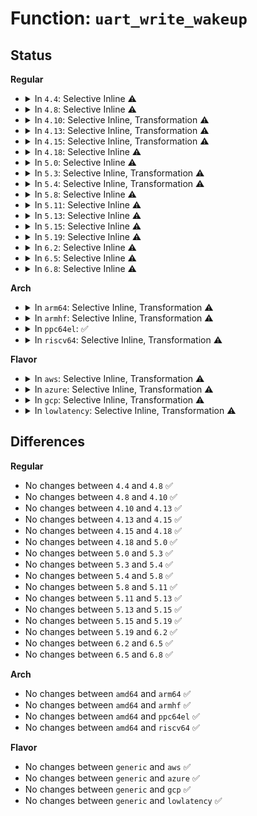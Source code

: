 # Function: <code>uart_write_wakeup</code>

## Status
<b>Regular</b>
<ul>
<li>
<details>
<summary>In <code>4.4</code>: Selective Inline ⚠️</summary>

```c
void uart_write_wakeup(struct uart_port *port);
```

**Collision:** Unique Global

**Inline:** Selective

**Transformation:** False

**Instances:**

```
In drivers/tty/serial/serial_core.c (ffffffff81501100)
Location: drivers/tty/serial/serial_core.c:71
Inline: True
Direct callers:
  - drivers/tty/serial/8250/8250_port.c:serial8250_tx_chars
  - drivers/tty/serial/8250/8250_dma.c:__dma_tx_complete
  - drivers/tty/serial/max310x.c:max310x_handle_tx
  - drivers/tty/serial/sccnxp.c:sccnxp_handle_events
```
**Symbols:**

```
ffffffff81501100-ffffffff81501125: uart_write_wakeup (STB_GLOBAL)
```
</details>
</li>
<li>
<details>
<summary>In <code>4.8</code>: Selective Inline ⚠️</summary>

```c
void uart_write_wakeup(struct uart_port *port);
```

**Collision:** Unique Global

**Inline:** Selective

**Transformation:** False

**Instances:**

```
In drivers/tty/serial/serial_core.c (ffffffff81551b10)
Location: drivers/tty/serial/serial_core.c:106
Inline: True
Direct callers:
  - drivers/tty/serial/8250/8250_port.c:serial8250_tx_chars
  - drivers/tty/serial/8250/8250_dma.c:__dma_tx_complete
  - drivers/tty/serial/max310x.c:max310x_handle_tx
  - drivers/tty/serial/sccnxp.c:sccnxp_handle_events
```
**Symbols:**

```
ffffffff81551b10-ffffffff81551b35: uart_write_wakeup (STB_GLOBAL)
```
</details>
</li>
<li>
<details>
<summary>In <code>4.10</code>: Selective Inline, Transformation ⚠️</summary>

```c
void uart_write_wakeup(struct uart_port *port);
```

**Collision:** Unique Global

**Inline:** Selective

**Transformation:** True

**Instances:**

```
In drivers/tty/serial/serial_core.c (ffffffff8157e690)
Location: drivers/tty/serial/serial_core.c:107
Inline: True
Direct callers:
  - drivers/tty/serial/8250/8250_port.c:serial8250_tx_chars
  - drivers/tty/serial/8250/8250_dma.c:__dma_tx_complete
  - drivers/tty/serial/max310x.c:max310x_handle_tx
  - drivers/tty/serial/sccnxp.c:sccnxp_handle_events
```
**Symbols:**

```
ffffffff8157e690-ffffffff8157e69b: uart_write_wakeup.part.15 (STB_LOCAL)
ffffffff8157e6a0-ffffffff8157e6c1: uart_write_wakeup (STB_GLOBAL)
```
</details>
</li>
<li>
<details>
<summary>In <code>4.13</code>: Selective Inline, Transformation ⚠️</summary>

```c
void uart_write_wakeup(struct uart_port *port);
```

**Collision:** Unique Global

**Inline:** Selective

**Transformation:** True

**Instances:**

```
In drivers/tty/serial/serial_core.c (ffffffff81592630)
Location: drivers/tty/serial/serial_core.c:108
Inline: True
Direct callers:
  - drivers/tty/serial/8250/8250_port.c:serial8250_tx_chars
  - drivers/tty/serial/8250/8250_dma.c:__dma_tx_complete
  - drivers/tty/serial/max310x.c:max310x_handle_tx
  - drivers/tty/serial/sccnxp.c:sccnxp_handle_events
```
**Symbols:**

```
ffffffff81592630-ffffffff8159263b: uart_write_wakeup.part.13 (STB_LOCAL)
ffffffff81592640-ffffffff81592661: uart_write_wakeup (STB_GLOBAL)
```
</details>
</li>
<li>
<details>
<summary>In <code>4.15</code>: Selective Inline, Transformation ⚠️</summary>

```c
void uart_write_wakeup(struct uart_port *port);
```

**Collision:** Unique Global

**Inline:** Selective

**Transformation:** True

**Instances:**

```
In drivers/tty/serial/serial_core.c (ffffffff815f7190)
Location: drivers/tty/serial/serial_core.c:95
Inline: True
Direct callers:
  - drivers/tty/serial/8250/8250_port.c:serial8250_tx_chars
  - drivers/tty/serial/8250/8250_dma.c:__dma_tx_complete
  - drivers/tty/serial/max310x.c:max310x_handle_tx
  - drivers/tty/serial/sccnxp.c:sccnxp_handle_events
```
**Symbols:**

```
ffffffff815f7190-ffffffff815f719b: uart_write_wakeup.part.18 (STB_LOCAL)
ffffffff815f71a0-ffffffff815f71c1: uart_write_wakeup (STB_GLOBAL)
```
</details>
</li>
<li>
<details>
<summary>In <code>4.18</code>: Selective Inline ⚠️</summary>

```c
void uart_write_wakeup(struct uart_port *port);
```

**Collision:** Unique Global

**Inline:** Selective

**Transformation:** False

**Instances:**

```
In drivers/tty/serial/serial_core.c (ffffffff81630360)
Location: drivers/tty/serial/serial_core.c:95
Inline: True
Direct callers:
  - drivers/tty/serial/8250/8250_port.c:serial8250_tx_chars
  - drivers/tty/serial/8250/8250_dma.c:__dma_tx_complete
  - drivers/tty/serial/max310x.c:max310x_wq_proc
  - drivers/tty/serial/sccnxp.c:sccnxp_handle_events
```
**Symbols:**

```
ffffffff81630360-ffffffff8163037e: uart_write_wakeup (STB_GLOBAL)
```
</details>
</li>
<li>
<details>
<summary>In <code>5.0</code>: Selective Inline ⚠️</summary>

```c
void uart_write_wakeup(struct uart_port *port);
```

**Collision:** Unique Global

**Inline:** Selective

**Transformation:** False

**Instances:**

```
In drivers/tty/serial/serial_core.c (ffffffff8164e510)
Location: drivers/tty/serial/serial_core.c:95
Inline: True
Direct callers:
  - drivers/tty/serial/8250/8250_port.c:serial8250_tx_chars
  - drivers/tty/serial/8250/8250_dma.c:__dma_tx_complete
  - drivers/tty/serial/max310x.c:max310x_wq_proc
  - drivers/tty/serial/sccnxp.c:sccnxp_handle_events
```
**Symbols:**

```
ffffffff8164e510-ffffffff8164e52e: uart_write_wakeup (STB_GLOBAL)
```
</details>
</li>
<li>
<details>
<summary>In <code>5.3</code>: Selective Inline, Transformation ⚠️</summary>

```c
void uart_write_wakeup(struct uart_port *port);
```

**Collision:** Unique Global

**Inline:** Selective

**Transformation:** True

**Instances:**

```
In drivers/tty/serial/serial_core.c (ffffffff81683090)
Location: drivers/tty/serial/serial_core.c:95
Inline: True
Direct callers:
  - drivers/tty/serial/8250/8250_port.c:serial8250_tx_chars
  - drivers/tty/serial/8250/8250_dma.c:__dma_tx_complete
  - drivers/tty/serial/max310x.c:max310x_tx_proc
  - drivers/tty/serial/sccnxp.c:sccnxp_handle_events
```
**Symbols:**

```
ffffffff81683090-ffffffff8168309b: uart_write_wakeup.part.0 (STB_LOCAL)
ffffffff816830a0-ffffffff816830c1: uart_write_wakeup (STB_GLOBAL)
```
</details>
</li>
<li>
<details>
<summary>In <code>5.4</code>: Selective Inline, Transformation ⚠️</summary>

```c
void uart_write_wakeup(struct uart_port *port);
```

**Collision:** Unique Global

**Inline:** Selective

**Transformation:** True

**Instances:**

```
In drivers/tty/serial/serial_core.c (ffffffff816a5730)
Location: drivers/tty/serial/serial_core.c:96
Inline: True
Direct callers:
  - drivers/tty/serial/8250/8250_port.c:serial8250_tx_chars
  - drivers/tty/serial/8250/8250_dma.c:__dma_tx_complete
  - drivers/tty/serial/max310x.c:max310x_tx_proc
  - drivers/tty/serial/sccnxp.c:sccnxp_handle_events
```
**Symbols:**

```
ffffffff816a5730-ffffffff816a573b: uart_write_wakeup.part.0 (STB_LOCAL)
ffffffff816a5740-ffffffff816a5761: uart_write_wakeup (STB_GLOBAL)
```
</details>
</li>
<li>
<details>
<summary>In <code>5.8</code>: Selective Inline ⚠️</summary>

```c
void uart_write_wakeup(struct uart_port *port);
```

**Collision:** Unique Global

**Inline:** Selective

**Transformation:** False

**Instances:**

```
In drivers/tty/serial/serial_core.c (ffffffff81757d00)
Location: drivers/tty/serial/serial_core.c:97
Inline: True
Direct callers:
  - drivers/tty/serial/8250/8250_port.c:serial8250_tx_chars
  - drivers/tty/serial/8250/8250_dma.c:__dma_tx_complete
  - drivers/tty/serial/max310x.c:max310x_handle_tx
  - drivers/tty/serial/sccnxp.c:sccnxp_handle_tx
```
**Symbols:**

```
ffffffff81757d00-ffffffff81757d1e: uart_write_wakeup (STB_GLOBAL)
```
</details>
</li>
<li>
<details>
<summary>In <code>5.11</code>: Selective Inline ⚠️</summary>

```c
void uart_write_wakeup(struct uart_port *port);
```

**Collision:** Unique Global

**Inline:** Selective

**Transformation:** False

**Instances:**

```
In drivers/tty/serial/serial_core.c (ffffffff81772dc0)
Location: drivers/tty/serial/serial_core.c:98
Inline: True
Direct callers:
  - drivers/tty/serial/8250/8250_port.c:serial8250_tx_chars
  - drivers/tty/serial/8250/8250_dma.c:__dma_tx_complete
  - drivers/tty/serial/max310x.c:max310x_handle_tx
  - drivers/tty/serial/sccnxp.c:sccnxp_handle_tx
```
**Symbols:**

```
ffffffff81772dc0-ffffffff81772dde: uart_write_wakeup (STB_GLOBAL)
```
</details>
</li>
<li>
<details>
<summary>In <code>5.13</code>: Selective Inline ⚠️</summary>

```c
void uart_write_wakeup(struct uart_port *port);
```

**Collision:** Unique Global

**Inline:** Selective

**Transformation:** False

**Instances:**

```
In drivers/tty/serial/serial_core.c (ffffffff81756830)
Location: drivers/tty/serial/serial_core.c:98
Inline: True
Direct callers:
  - drivers/tty/serial/8250/8250_port.c:serial8250_tx_chars
  - drivers/tty/serial/8250/8250_dma.c:__dma_tx_complete
  - drivers/tty/serial/max310x.c:max310x_handle_tx
  - drivers/tty/serial/sccnxp.c:sccnxp_handle_tx
```
**Symbols:**

```
ffffffff81756830-ffffffff8175684e: uart_write_wakeup (STB_GLOBAL)
```
</details>
</li>
<li>
<details>
<summary>In <code>5.15</code>: Selective Inline ⚠️</summary>

```c
void uart_write_wakeup(struct uart_port *port);
```

**Collision:** Unique Global

**Inline:** Selective

**Transformation:** False

**Instances:**

```
In drivers/tty/serial/serial_core.c (ffffffff817d8e60)
Location: drivers/tty/serial/serial_core.c:98
Inline: True
Direct callers:
  - drivers/tty/serial/8250/8250_port.c:serial8250_tx_chars
  - drivers/tty/serial/8250/8250_dma.c:__dma_tx_complete
  - drivers/tty/serial/max310x.c:max310x_handle_tx
  - drivers/tty/serial/sccnxp.c:sccnxp_handle_tx
```
**Symbols:**

```
ffffffff817d8e60-ffffffff817d8e7e: uart_write_wakeup (STB_GLOBAL)
```
</details>
</li>
<li>
<details>
<summary>In <code>5.19</code>: Selective Inline ⚠️</summary>

```c
void uart_write_wakeup(struct uart_port *port);
```

**Collision:** Unique Global

**Inline:** Selective

**Transformation:** False

**Instances:**

```
In drivers/tty/serial/serial_core.c (ffffffff81917300)
Location: drivers/tty/serial/serial_core.c:104
Inline: True
Direct callers:
  - drivers/tty/serial/8250/8250_port.c:serial8250_tx_chars
  - drivers/tty/serial/8250/8250_dma.c:__dma_tx_complete
  - drivers/tty/serial/max310x.c:max310x_handle_tx
  - drivers/tty/serial/sccnxp.c:sccnxp_handle_tx
```
**Symbols:**

```
ffffffff81917300-ffffffff81917324: uart_write_wakeup (STB_GLOBAL)
```
</details>
</li>
<li>
<details>
<summary>In <code>6.2</code>: Selective Inline ⚠️</summary>

```c
void uart_write_wakeup(struct uart_port *port);
```

**Collision:** Unique Global

**Inline:** Selective

**Transformation:** False

**Instances:**

```
In drivers/tty/serial/serial_core.c (ffffffff81a727a0)
Location: drivers/tty/serial/serial_core.c:111
Inline: True
Direct callers:
  - drivers/tty/serial/8250/8250_port.c:serial8250_tx_chars
  - drivers/tty/serial/8250/8250_dma.c:__dma_tx_complete
  - drivers/tty/serial/max310x.c:max310x_handle_tx
  - drivers/tty/serial/sccnxp.c:sccnxp_handle_tx
```
**Symbols:**

```
ffffffff81a727a0-ffffffff81a727c4: uart_write_wakeup (STB_GLOBAL)
```
</details>
</li>
<li>
<details>
<summary>In <code>6.5</code>: Selective Inline ⚠️</summary>

```c
void uart_write_wakeup(struct uart_port *port);
```

**Collision:** Unique Global

**Inline:** Selective

**Transformation:** False

**Instances:**

```
In drivers/tty/serial/serial_core.c (ffffffff81abd060)
Location: drivers/tty/serial/serial_core.c:112
Inline: True
Direct callers:
  - drivers/tty/serial/8250/8250_port.c:serial8250_tx_chars
  - drivers/tty/serial/8250/8250_dma.c:__dma_tx_complete
  - drivers/tty/serial/max310x.c:max310x_handle_tx
  - drivers/tty/serial/sccnxp.c:sccnxp_handle_tx
```
**Symbols:**

```
ffffffff81abd060-ffffffff81abd084: uart_write_wakeup (STB_GLOBAL)
```
</details>
</li>
<li>
<details>
<summary>In <code>6.8</code>: Selective Inline ⚠️</summary>

```c
void uart_write_wakeup(struct uart_port *port);
```

**Collision:** Unique Global

**Inline:** Selective

**Transformation:** False

**Instances:**

```
In drivers/tty/serial/serial_core.c (ffffffff81b0fe50)
Location: drivers/tty/serial/serial_core.c:112
Inline: True
Direct callers:
  - drivers/tty/serial/8250/8250_port.c:serial8250_tx_chars
  - drivers/tty/serial/8250/8250_dma.c:__dma_tx_complete
  - drivers/tty/serial/max310x.c:max310x_handle_tx
  - drivers/tty/serial/sccnxp.c:sccnxp_handle_tx
```
**Symbols:**

```
ffffffff81b0fe50-ffffffff81b0fe74: uart_write_wakeup (STB_GLOBAL)
```
</details>
</li>
</ul>
<b>Arch</b>
<ul>
<li>
<details>
<summary>In <code>arm64</code>: Selective Inline, Transformation ⚠️</summary>

```c
void uart_write_wakeup(struct uart_port *port);
```

**Collision:** Unique Global

**Inline:** Selective

**Transformation:** True

**Instances:**

```
In drivers/tty/serial/serial_core.c (ffff80001087da58)
Location: drivers/tty/serial/serial_core.c:96
Inline: True
Direct callers:
  - drivers/tty/serial/8250/8250_port.c:serial8250_tx_chars
  - drivers/tty/serial/8250/8250_dma.c:__dma_tx_complete
  - drivers/tty/serial/amba-pl011.c:pl011_tx_chars
  - drivers/tty/serial/amba-pl011.c:pl011_dma_tx_refill
  - drivers/tty/serial/max310x.c:max310x_tx_proc
  - drivers/tty/serial/imx.c:imx_uart_int
  - drivers/tty/serial/imx.c:imx_uart_txint
  - drivers/tty/serial/imx.c:imx_uart_dma_tx_callback
  - drivers/tty/serial/meson_uart.c:meson_uart_start_tx
  - drivers/tty/serial/sccnxp.c:sccnxp_handle_events
  - drivers/tty/serial/msm_serial.c:msm_handle_tx_pio
  - drivers/tty/serial/msm_serial.c:msm_complete_tx_dma
  - drivers/tty/serial/owl-uart.c:owl_uart_irq
```
**Symbols:**

```
ffff80001087da58-ffff80001087da6c: uart_write_wakeup.part.0 (STB_LOCAL)
ffff80001087da70-ffff80001087daa4: uart_write_wakeup (STB_GLOBAL)
```
</details>
</li>
<li>
<details>
<summary>In <code>armhf</code>: Selective Inline, Transformation ⚠️</summary>

```c
void uart_write_wakeup(struct uart_port *port);
```

**Collision:** Unique Global

**Inline:** Selective

**Transformation:** True

**Instances:**

```
In drivers/tty/serial/serial_core.c (c097f668)
Location: drivers/tty/serial/serial_core.c:96
Inline: True
Direct callers:
  - drivers/tty/serial/8250/8250_port.c:serial8250_tx_chars
  - drivers/tty/serial/8250/8250_dma.c:__dma_tx_complete
  - drivers/tty/serial/amba-pl011.c:pl011_tx_chars
  - drivers/tty/serial/amba-pl011.c:pl011_dma_tx_refill
  - drivers/tty/serial/max310x.c:max310x_tx_proc
  - drivers/tty/serial/imx.c:imx_uart_int
  - drivers/tty/serial/imx.c:imx_uart_txint
  - drivers/tty/serial/imx.c:imx_uart_dma_tx_callback
  - drivers/tty/serial/meson_uart.c:meson_uart_start_tx
  - drivers/tty/serial/sccnxp.c:sccnxp_handle_events
  - drivers/tty/serial/msm_serial.c:msm_handle_tx_pio
  - drivers/tty/serial/msm_serial.c:msm_complete_tx_dma
  - drivers/tty/serial/omap-serial.c:serial_omap_irq
  - drivers/tty/serial/owl-uart.c:owl_uart_irq
  - drivers/tty/serial/rda-uart.c:rda_interrupt
```
**Symbols:**

```
c097f668-c097f680: uart_write_wakeup.part.0 (STB_LOCAL)
c097f680-c097f6ac: uart_write_wakeup (STB_GLOBAL)
```
</details>
</li>
<li>
<details>
<summary>In <code>ppc64el</code>: ✅</summary>

```c
void uart_write_wakeup(struct uart_port *port);
```

**Collision:** Unique Global

**Inline:** No

**Transformation:** False

**Instances:**

```
In drivers/tty/serial/serial_core.c (c000000000922c40)
Location: drivers/tty/serial/serial_core.c:96
Inline: False
Direct callers:
  - drivers/tty/serial/8250/8250_port.c:serial8250_tx_chars
  - drivers/tty/serial/8250/8250_dma.c:__dma_tx_complete
  - drivers/tty/serial/sccnxp.c:sccnxp_handle_events
```
**Symbols:**

```
c000000000922c40-c000000000922c84: uart_write_wakeup (STB_GLOBAL)
```
</details>
</li>
<li>
<details>
<summary>In <code>riscv64</code>: Selective Inline, Transformation ⚠️</summary>

```c
void uart_write_wakeup(struct uart_port *port);
```

**Collision:** Unique Global

**Inline:** Selective

**Transformation:** True

**Instances:**

```
In drivers/tty/serial/serial_core.c (ffffffe00054c474)
Location: drivers/tty/serial/serial_core.c:96
Inline: True
Direct callers:
  - drivers/tty/serial/8250/8250_port.c:serial8250_tx_chars
  - drivers/tty/serial/8250/8250_dma.c:__dma_tx_complete
  - drivers/tty/serial/max310x.c:max310x_tx_proc
  - drivers/tty/serial/sccnxp.c:sccnxp_handle_events
  - drivers/tty/serial/sifive.c:sifive_serial_irq
```
**Symbols:**

```
ffffffe00054c474-ffffffe00054c488: uart_write_wakeup.part.0 (STB_LOCAL)
ffffffe00054c488-ffffffe00054c4bc: uart_write_wakeup (STB_GLOBAL)
```
</details>
</li>
</ul>
<b>Flavor</b>
<ul>
<li>
<details>
<summary>In <code>aws</code>: Selective Inline, Transformation ⚠️</summary>

```c
void uart_write_wakeup(struct uart_port *port);
```

**Collision:** Unique Global

**Inline:** Selective

**Transformation:** True

**Instances:**

```
In drivers/tty/serial/serial_core.c (ffffffff8166b190)
Location: drivers/tty/serial/serial_core.c:96
Inline: True
Direct callers:
  - drivers/tty/serial/8250/8250_port.c:serial8250_tx_chars
  - drivers/tty/serial/8250/8250_dma.c:__dma_tx_complete
  - drivers/tty/serial/max310x.c:max310x_tx_proc
  - drivers/tty/serial/sccnxp.c:sccnxp_handle_events
```
**Symbols:**

```
ffffffff8166b190-ffffffff8166b19b: uart_write_wakeup.part.0 (STB_LOCAL)
ffffffff8166b1a0-ffffffff8166b1c1: uart_write_wakeup (STB_GLOBAL)
```
</details>
</li>
<li>
<details>
<summary>In <code>azure</code>: Selective Inline, Transformation ⚠️</summary>

```c
void uart_write_wakeup(struct uart_port *port);
```

**Collision:** Unique Global

**Inline:** Selective

**Transformation:** True

**Instances:**

```
In drivers/tty/serial/serial_core.c (ffffffff8164a300)
Location: drivers/tty/serial/serial_core.c:96
Inline: True
Direct callers:
  - drivers/tty/serial/8250/8250_port.c:serial8250_tx_chars
  - drivers/tty/serial/8250/8250_dma.c:__dma_tx_complete
  - drivers/tty/serial/max310x.c:max310x_tx_proc
  - drivers/tty/serial/sccnxp.c:sccnxp_handle_events
```
**Symbols:**

```
ffffffff8164a300-ffffffff8164a30b: uart_write_wakeup.part.0 (STB_LOCAL)
ffffffff8164a310-ffffffff8164a331: uart_write_wakeup (STB_GLOBAL)
```
</details>
</li>
<li>
<details>
<summary>In <code>gcp</code>: Selective Inline, Transformation ⚠️</summary>

```c
void uart_write_wakeup(struct uart_port *port);
```

**Collision:** Unique Global

**Inline:** Selective

**Transformation:** True

**Instances:**

```
In drivers/tty/serial/serial_core.c (ffffffff81699570)
Location: drivers/tty/serial/serial_core.c:96
Inline: True
Direct callers:
  - drivers/tty/serial/8250/8250_port.c:serial8250_tx_chars
  - drivers/tty/serial/8250/8250_dma.c:__dma_tx_complete
  - drivers/tty/serial/max310x.c:max310x_tx_proc
  - drivers/tty/serial/sccnxp.c:sccnxp_handle_events
```
**Symbols:**

```
ffffffff81699570-ffffffff8169957b: uart_write_wakeup.part.0 (STB_LOCAL)
ffffffff81699580-ffffffff816995a1: uart_write_wakeup (STB_GLOBAL)
```
</details>
</li>
<li>
<details>
<summary>In <code>lowlatency</code>: Selective Inline, Transformation ⚠️</summary>

```c
void uart_write_wakeup(struct uart_port *port);
```

**Collision:** Unique Global

**Inline:** Selective

**Transformation:** True

**Instances:**

```
In drivers/tty/serial/serial_core.c (ffffffff816b40f0)
Location: drivers/tty/serial/serial_core.c:96
Inline: True
Direct callers:
  - drivers/tty/serial/8250/8250_port.c:serial8250_tx_chars
  - drivers/tty/serial/8250/8250_dma.c:__dma_tx_complete
  - drivers/tty/serial/max310x.c:max310x_tx_proc
  - drivers/tty/serial/sccnxp.c:sccnxp_handle_events
```
**Symbols:**

```
ffffffff816b40f0-ffffffff816b40fb: uart_write_wakeup.part.0 (STB_LOCAL)
ffffffff816b4100-ffffffff816b4121: uart_write_wakeup (STB_GLOBAL)
```
</details>
</li>
</ul>

## Differences
<b>Regular</b>
<ul>
<li>
No changes between <code>4.4</code> and <code>4.8</code> ✅
</li>
<li>
No changes between <code>4.8</code> and <code>4.10</code> ✅
</li>
<li>
No changes between <code>4.10</code> and <code>4.13</code> ✅
</li>
<li>
No changes between <code>4.13</code> and <code>4.15</code> ✅
</li>
<li>
No changes between <code>4.15</code> and <code>4.18</code> ✅
</li>
<li>
No changes between <code>4.18</code> and <code>5.0</code> ✅
</li>
<li>
No changes between <code>5.0</code> and <code>5.3</code> ✅
</li>
<li>
No changes between <code>5.3</code> and <code>5.4</code> ✅
</li>
<li>
No changes between <code>5.4</code> and <code>5.8</code> ✅
</li>
<li>
No changes between <code>5.8</code> and <code>5.11</code> ✅
</li>
<li>
No changes between <code>5.11</code> and <code>5.13</code> ✅
</li>
<li>
No changes between <code>5.13</code> and <code>5.15</code> ✅
</li>
<li>
No changes between <code>5.15</code> and <code>5.19</code> ✅
</li>
<li>
No changes between <code>5.19</code> and <code>6.2</code> ✅
</li>
<li>
No changes between <code>6.2</code> and <code>6.5</code> ✅
</li>
<li>
No changes between <code>6.5</code> and <code>6.8</code> ✅
</li>
</ul>
<b>Arch</b>
<ul>
<li>
No changes between <code>amd64</code> and <code>arm64</code> ✅
</li>
<li>
No changes between <code>amd64</code> and <code>armhf</code> ✅
</li>
<li>
No changes between <code>amd64</code> and <code>ppc64el</code> ✅
</li>
<li>
No changes between <code>amd64</code> and <code>riscv64</code> ✅
</li>
</ul>
<b>Flavor</b>
<ul>
<li>
No changes between <code>generic</code> and <code>aws</code> ✅
</li>
<li>
No changes between <code>generic</code> and <code>azure</code> ✅
</li>
<li>
No changes between <code>generic</code> and <code>gcp</code> ✅
</li>
<li>
No changes between <code>generic</code> and <code>lowlatency</code> ✅
</li>
</ul>
